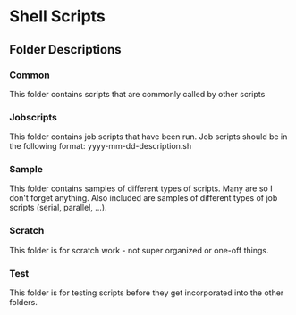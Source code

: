 # Shell Scripts

## Folder Descriptions

### Common
This folder contains scripts that are commonly called
by other scripts

### Jobscripts
This folder contains job scripts that have been run.
Job scripts should be in the following format:
yyyy-mm-dd-description.sh

### Sample
This folder contains samples of different types of scripts.
Many are so I don't forget anything. Also included are samples
of different types of job scripts (serial, parallel, ...).

### Scratch
This folder is for scratch work - not super organized or one-off
things.

### Test
This folder is for testing scripts before they get incorporated
into the other folders.